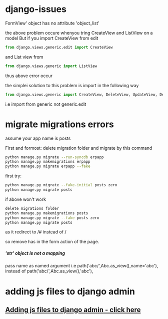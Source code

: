 # django-issues


FormView' object has no attribute 'object_list'

the above problem occure whenyou tring CreateView and ListView on a model
But if you import CreateView from edit
```python
from django.views.generic.edit import CreateView
```
and List view from
```python
from django.views.generic import ListView
```

thus above error occur

the simplei solution to this problem is import in the following way
```python
from django.views.generic import CreateView, DeleteView, UpdateView, DetailView, ListView
```

i.e import from generic not generic.edit




# migrate migrations errors
assume your app name is posts


First and formost:
delete migration folder
and migrate by this command
```bash
python manage.py migrate --run-syncdb erpapp
python manage.py makemigrations erpapp
python manage.py migrate erpapp --fake

```

first try:


```bash
python manage.py migrate --fake-initial posts zero
python manage.py migrate posts
```

if above won't work

```bash
delete migrations folder
python manage.py makemigrations posts
python manage.py migrate --fake posts zero
python manage.py migrate posts
```





<form action="#" can cause error to the NextUrlMixins

as it redirect to /# instead of /


so remove has in the form action of the page.


##### 'str' object is not a mapping
pass name as named argument
i.e
path('abc/',Abc.as_view(),name='abc'),
instead of
path('abc/',Abc.as_view(),'abc'),



# adding js files to django admin

<a href="https://github.com/satindersharma/django-issues/tree/master/django-admin-js-issues" target="_blank"><h2>Adding js files to django admin - click here</h2></a>
